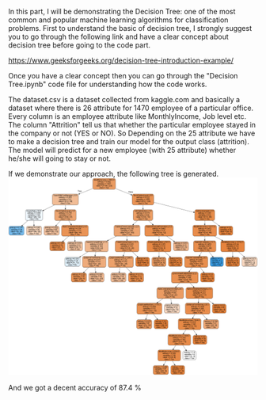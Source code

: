 In this part, I will be demonstrating the Decision Tree: one of the most common and popular machine learning algorithms for classification problems.
First to understand the basic of decision tree, I strongly suggest you to go through the following link and have a clear concept about decision tree before going to the code part.

https://www.geeksforgeeks.org/decision-tree-introduction-example/

Once you have a clear concept then you can go through the "Decision Tree.ipynb" code file for understanding how the code works.

The dataset.csv is a dataset collected from kaggle.com and basically a dataset where there is 26 attribute for 1470 employee of a particular office. Every column is an employee attribute like MonthlyIncome, Job level etc. The column "Attrition" tell us that whether the particular employee stayed in the company or not (YES or NO). So Depending on the 25 attribute we have to make a decision tree and train our model for the output class (attrition). The model will predict for a new employee (with 25 attribute) whether he/she will going to stay or not.

If we demonstrate our approach, the following tree is generated.  
![](/Decision%20Tree/tree_plot.png)


And we got a decent accuracy of 87.4 %
 

